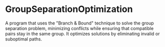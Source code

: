 # GroupSeparationOptimization
A program that uses the "Branch &amp; Bound" technique to solve the group separation problem, minimizing conflicts while ensuring that compatible pairs stay in the same group. It optimizes solutions by eliminating invalid or suboptimal paths.
